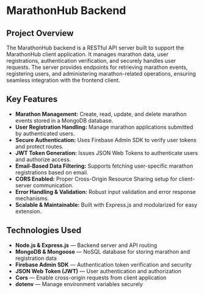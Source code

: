# MarathonHub Backend

## Project Overview

The MarathonHub backend is a RESTful API server built to support the MarathonHub client application. It manages marathon data, user registrations, authentication verification, and securely handles user requests. The server provides endpoints for retrieving marathon events, registering users, and administering marathon-related operations, ensuring seamless integration with the frontend client.

## Key Features

- **Marathon Management:** Create, read, update, and delete marathon events stored in a MongoDB database.
- **User Registration Handling:** Manage marathon applications submitted by authenticated users.
- **Secure Authentication:** Uses Firebase Admin SDK to verify user tokens and protect routes.
- **JWT Token Generation:** Issues JSON Web Tokens to authenticate users and authorize access.
- **Email-Based Data Filtering:** Supports fetching user-specific marathon registrations based on email.
- **CORS Enabled:** Proper Cross-Origin Resource Sharing setup for client-server communication.
- **Error Handling & Validation:** Robust input validation and error response mechanisms.
- **Scalable & Maintainable:** Built with Express.js and modularized for easy extension.

## Technologies Used

- **Node.js & Express.js** — Backend server and API routing
- **MongoDB & Mongoose** — NoSQL database for storing marathon and registration data
- **Firebase Admin SDK** — Authentication token verification and security
- **JSON Web Token (JWT)** — User authentication and authorization
- **Cors** — Enable cross-origin requests from client application
- **dotenv** — Manage environment variables securely
